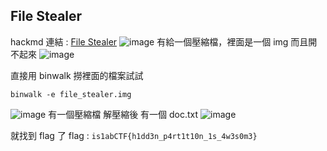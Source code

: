 ## File Stealer
hackmd 連結 : [File Stealer](https://hackmd.io/@yeyeye618/SJiHEEaill)
![image](https://hackmd.io/_uploads/Bk0t4V6jle.png)
有給一個壓縮檔，裡面是一個 img 而且開不起來
![image](https://hackmd.io/_uploads/rkhiNEpsxe.png)

直接用 binwalk 撈裡面的檔案試試
```
binwalk -e file_stealer.img
```
![image](https://hackmd.io/_uploads/BJKSrVaiex.png)
有一個壓縮檔
解壓縮後 有一個 doc.txt
![image](https://hackmd.io/_uploads/H1s5rN6jxg.png)

就找到 flag 了
flag : `is1abCTF{h1dd3n_p4rt1t10n_1s_4w3s0m3}`